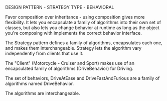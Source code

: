DESIGN PATTERN - STRATEGY
TYPE - BEHAVIORAL

Favor composition over inheritance - using composition gives more flexibility. It lets you encapsulate a family of algorithms into their own set of classes, but also lets you change behavior at runtime as long as the object you're composing with implements the correct behavior interface. 

The Strategy pattern defines a family of algorithms, encapsulates each one, and makes them interchangeable. Strategy lets the algorithm vary independently from clients that use it.

The "Client" (Motorcycle - Cruiser and Sport) makes use of an encapsulated family of algorithms (DriveBehavior) for Driving. 

The set of behaviors, DriveAtEase and DriveFastAndFurious are a family of algorithms named DriveBehavior.

The algorithms are interchangeable.

